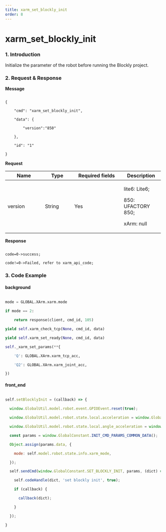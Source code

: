 ```yaml
---
title: xarm_set_blockly_init
order: 8
---
```

# xarm\_set\_blockly\_init



### 1. Introduction



Initialize the parameter of the robot before running the Blockly project.



### 2. Request & Response



**Message**

```

{

    "cmd": "xarm_set_blockly_init",

    "data": {

        "version":"850"

    },

    "id": "1"

}

```

**Request**



<table data-full-width="true"><thead><tr><th width="105">Name</th><th width="79">Type</th><th width="144">Required fields</th><th>Description</th></tr></thead><tbody><tr><td>version</td><td>String</td><td>Yes</td><td><p>lite6: Lite6;</p><p>850: UFACTORY 850;</p><p>xArm: null</p></td></tr></tbody></table>



**Response**



```

code=0->success;

code!=0->Failed, refer to xarm_api_code;

```





### 3. Code Example



#### background



```python

mode = GLOBAL.XArm.xarm.mode

if mode == 2:

    return response(client, cmd_id, 105)

yield self.xarm_check_tcp(None, cmd_id, data)

yield self.xarm_set_ready(None, cmd_id, data)

self._xarm_set_params(**{

    'Q': GLOBAL.XArm.xarm_tcp_acc,

    'Q2': GLOBAL.XArm.xarm_joint_acc,

})

```



#### front\_end



```javascript

self.setBlocklyInit = (callback) => {

  window.GlobalUtil.model.robot.event.GPIOEvent.reset(true);

  window.GlobalUtil.model.robot.state.local.acceleration = window.GlobalUtil.model.robot.state.remote.defaultTcpAcc;

  window.GlobalUtil.model.robot.state.local.angle_acceleration = window.GlobalUtil.model.robot.state.remote.defaultJointAcc;

  const params = window.GlobalConstant.INIT_CMD_PARAMS_COMMON_DATA();

  Object.assign(params.data, {

    mode: self.model.robot.state.info.xarm_mode,

  });

  self.sendCmd(window.GlobalConstant.SET_BLOCKLY_INIT, params, (dict) => {

    self.codeHandle(dict, 'set blockly init', true);

    if (callback) {

      callback(dict);

    }

  });

}

```
